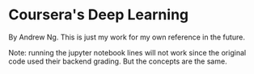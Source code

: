 # Coursera's Deep Learning
By Andrew Ng. This is just my work for my own reference in the future.

Note: running the jupyter notebook lines will not work since the original code used their backend grading. But the concepts are the same.
